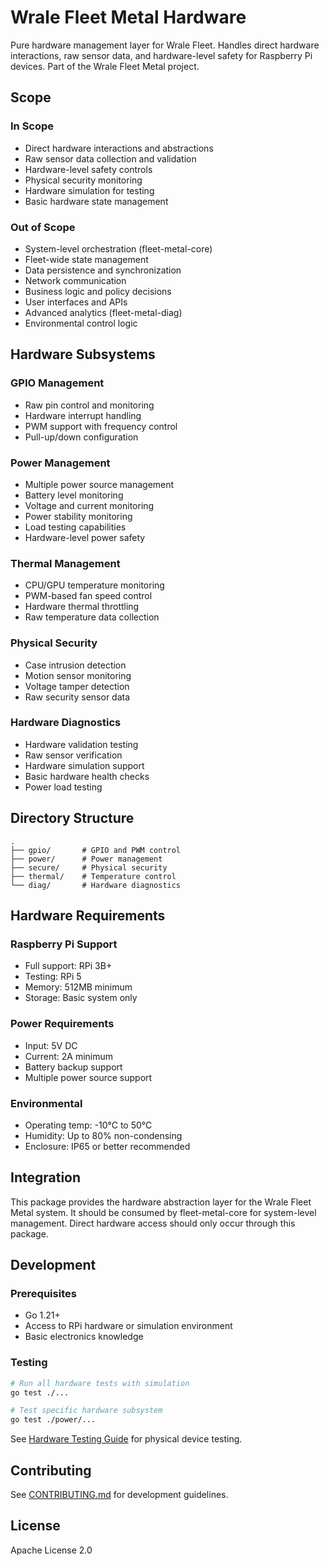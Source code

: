 # Wrale Fleet Metal Hardware

Pure hardware management layer for Wrale Fleet. Handles direct hardware interactions, raw sensor data, and hardware-level safety for Raspberry Pi devices. Part of the Wrale Fleet Metal project.

## Scope

### In Scope
- Direct hardware interactions and abstractions
- Raw sensor data collection and validation
- Hardware-level safety controls
- Physical security monitoring
- Hardware simulation for testing
- Basic hardware state management

### Out of Scope
- System-level orchestration (fleet-metal-core)
- Fleet-wide state management
- Data persistence and synchronization
- Network communication
- Business logic and policy decisions
- User interfaces and APIs
- Advanced analytics (fleet-metal-diag)
- Environmental control logic

## Hardware Subsystems

### GPIO Management
- Raw pin control and monitoring
- Hardware interrupt handling
- PWM support with frequency control
- Pull-up/down configuration

### Power Management
- Multiple power source management
- Battery level monitoring
- Voltage and current monitoring 
- Power stability monitoring
- Load testing capabilities
- Hardware-level power safety

### Thermal Management
- CPU/GPU temperature monitoring
- PWM-based fan speed control
- Hardware thermal throttling
- Raw temperature data collection

### Physical Security
- Case intrusion detection
- Motion sensor monitoring
- Voltage tamper detection
- Raw security sensor data

### Hardware Diagnostics
- Hardware validation testing
- Raw sensor verification
- Hardware simulation support
- Basic hardware health checks
- Power load testing

## Directory Structure
```
.
├── gpio/       # GPIO and PWM control
├── power/      # Power management
├── secure/     # Physical security
├── thermal/    # Temperature control
└── diag/       # Hardware diagnostics
```

## Hardware Requirements

### Raspberry Pi Support
- Full support: RPi 3B+
- Testing: RPi 5
- Memory: 512MB minimum
- Storage: Basic system only

### Power Requirements
- Input: 5V DC
- Current: 2A minimum
- Battery backup support
- Multiple power source support

### Environmental
- Operating temp: -10°C to 50°C
- Humidity: Up to 80% non-condensing
- Enclosure: IP65 or better recommended

## Integration

This package provides the hardware abstraction layer for the Wrale Fleet Metal system. It should be consumed by fleet-metal-core for system-level management. Direct hardware access should only occur through this package.

## Development

### Prerequisites
- Go 1.21+
- Access to RPi hardware or simulation environment
- Basic electronics knowledge

### Testing
```bash
# Run all hardware tests with simulation
go test ./...

# Test specific hardware subsystem
go test ./power/...
```

See [Hardware Testing Guide](docs/HARDWARE_TESTING.md) for physical device testing.

## Contributing

See [CONTRIBUTING.md](CONTRIBUTING.md) for development guidelines.

## License

Apache License 2.0